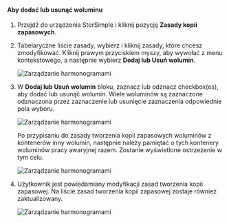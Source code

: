 <!--author=alkohli last changed: 01/02/17-->


#### <a name="to-add-or-remove-a-volume"></a>Aby dodać lub usunąć woluminu

1. Przejdź do urządzenia StorSimple i kliknij pozycję **Zasady kopii zapasowych**.

2. Tabelaryczne liście zasady, wybierz i kliknij zasady, które chcesz zmodyfikować. Kliknij prawym przyciskiem myszy, aby wywołać z menu kontekstowego, a następnie wybierz **Dodaj lub Usuń wolumin**.

    ![Zarządzanie harmonogramami](./media/storsimple-8000-add-remove-volume-backup-policy-u2/addvolbupol1.png)

3. W **Dodaj lub Usuń wolumin** bloku, zaznacz lub odznacz checkbox(es), aby dodać lub usunąć wolumin. Wiele woluminów są zaznaczone odznaczona przez zaznaczenie lub usunięcie zaznaczenia odpowiednie pola wyboru.

    ![Zarządzanie harmonogramami](./media/storsimple-8000-add-remove-volume-backup-policy-u2/addvolbupol3.png)

    Po przypisaniu do zasady tworzenia kopii zapasowych woluminów z kontenerów inny wolumin, następnie należy pamiętać o tych kontenery woluminów pracy awaryjnej razem. Zostanie wyświetlone ostrzeżenie w tym celu.

    ![Zarządzanie harmonogramami](./media/storsimple-8000-add-remove-volume-backup-policy-u2/addvolbupol2.png)

4. Użytkownik jest powiadamiany modyfikacji zasad tworzenia kopii zapasowej. Na liście zasad tworzenia kopii zapasowej zostaje również zaktualizowany.

    ![Zarządzanie harmonogramami](./media/storsimple-8000-add-remove-volume-backup-policy-u2/addvolbupol6.png)




